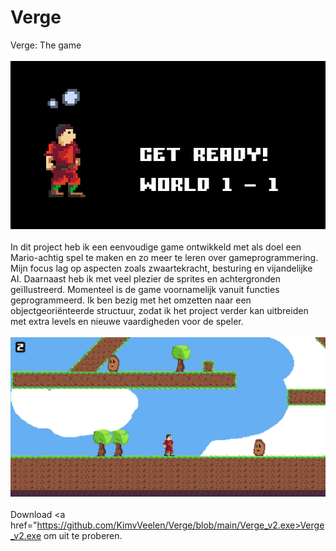 # Verge
Verge: The game
<br>
<br>
<img src="Schermafbeelding 2025-03-02 180234.png">
<br>
<br>
In dit project heb ik een eenvoudige game ontwikkeld met als doel een Mario-achtig spel te maken en zo meer te leren over gameprogrammering.
Mijn focus lag op aspecten zoals zwaartekracht, besturing en vijandelijke AI. Daarnaast heb ik met veel plezier de sprites en achtergronden geïllustreerd.
Momenteel is de game voornamelijk vanuit functies geprogrammeerd. Ik ben bezig met het omzetten naar een objectgeoriënteerde structuur, zodat ik het project 
verder kan uitbreiden met extra levels en nieuwe vaardigheden voor de speler.
<br>
<br>
<img src="Schermafbeelding 2025-03-02 181025.png">
<br>
<br>
Download <a href="https://github.com/KimvVeelen/Verge/blob/main/Verge_v2.exe>Verge_v2.exe</a> om uit te proberen.
